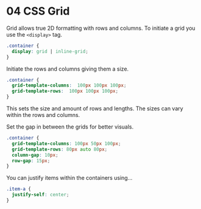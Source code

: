 # 04 CSS Grid
Grid allows true 2D formatting with rows and columns.
To initiate a grid you use the `<display>` tag.

```css
.container {
  display: grid | inline-grid;
}
```
Initiate the rows and columns giving them a size.

```css
.container {
  grid-template-columns:  100px 100px 100px;
  grid-template-rows:  100px 100px 100px;
}
```

This sets the size and amount of rows and lengths. The sizes can vary within the rows and columns.

Set the gap in between the grids for better visuals.

```CSS
.container {
  grid-template-columns: 100px 50px 100px;
  grid-template-rows: 80px auto 80px; 
  column-gap: 10px;
  row-gap: 15px;
}
```
You can justify items within the containers using...

```css
.item-a {
  justify-self: center;
}
```
